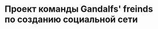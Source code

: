 Проект команды Gandalfs' freinds по созданию социальной сети
============================================================